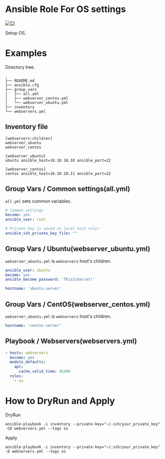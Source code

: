 # Ansible Role For OS settings

[![CI](https://github.com/Asya-kawai/ansible-role-os/actions/workflows/ci.yml/badge.svg)](https://github.com/Asya-kawai/ansible-role-os/actions/workflows?query=workflow%3ACI)

 Setup OS.

# Examples

Directory tree.

```
.
├── README.md
├── ansible.cfg
├── group_vars
│   ├── all.yml
│   ├── webserver_centos.yml
│   └── webserver_ubuntu.yml
├── inventory
└── webservers.yml
```

## Inventory file

```
[webservers:children]
webserver_ubuntu
webserver_centos

[webserver_ubuntu]
ubuntu ansible_host=10.10.10.10 ansible_port=22

[webserver_centos]
centos ansible_host=10.10.10.11 ansible_port=22
```

## Group Vars / Common settings(all.yml)

`all.yml` sets common variables.

```yaml
# Common settings
become: yes
ansible_user: root

# Private_key is saved in local host only!
ansible_ssh_private_key_file: ""
```

## Group Vars / Ubuntu(webserver_ubuntu.yml)

`webserver_ubuntu.yml` is `webservers` host's children.

```yaml
ansible_user: ubuntu
become: yes
ansible_become_password: 'ThisIsSecret!'

hostname: 'ubuntu-server'
```

## Group Vars / CentOS(webserver_centos.yml)

`webserver_ubuntu.yml` is `webservers` host's children.

```yaml
hostname: 'centos-server'
```

## Playbook / Webservers(webservers.yml)

```yaml
- hosts: webservers
  become: yes
  module_defaults:
    apt:
      cache_valid_time: 86400
  roles:
    - os
```

# How to DryRun and Apply

DryRun

```
ansible-playbook -i inventory --private-key="~/.ssh/your_private_key" -CD webservers.yml --tags os
```

Apply

```
ansible-playbook -i inventory --private-key="~/.ssh/your_private_key" -D webservers.yml --tags os
```
